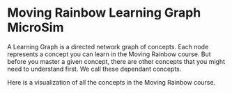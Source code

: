 # Moving Rainbow Learning Graph MicroSim

A Learning Graph is a directed network graph of concepts.  Each node represents a concept
you can learn in the Moving Rainbow course.  But before you master a given concept, there
are other concepts that you might need to understand first.  We call these dependant concepts.

Here is a visualization of all the concepts in the Moving Rainbow course.

